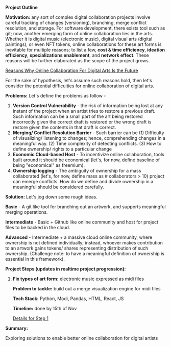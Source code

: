 **Project Outline**

**Motivation:** any sort of complex digital collaboration projects involve careful tracking of
changes (versioning), branching, merge conflict resolution, and storage. For software
development, there exists tool such as git; now, another emerging form of online collaboration
lies in the arts. Whether it is digital music (electronic music), digital visual arts
(digital paintings), or even NFT tokens, online collaborations for these art forms is
inevitable for multiple reasons; to list a few, **cost & time efficiency**, **ideation efficiency**,
**specializations enablement**, and **network effect**. These reasons will be further elaborated
as the scope of the project grows. 

[Reasons Why Online Collaboration For Digital Arts Is the Future](https://www.notion.so/Reasons-Why-Online-Collaboration-For-Digital-Arts-Is-the-Future-fa8a253cd9dc48039d6b8f3fa05d7950)

For the sake of hypothesis, let's assume such reasons
hold, then let's consider the potential difficulties for online collaboration of digital arts.

**Problems:** Let's define the problems as follow  -

1. **Version Control Vulnerability** - the risk of information being lost at any instant of
the project when an artist tries to restore a previous draft. Such information can be a
small part of the art being restored incorrectly given the correct draft is restored or
the wrong draft is restore given the contents in that draft is correct.
2. **Merging/ Conflict Resolution Barrier** - Such barrier can be (1) Difficulty of visualizing/
listening to changes; hence, comprehending changes in a meaningful way. (2) Time complexity of detecting conflicts. (3) How to define ownership/ rights to a particular change
3. **Economic Cloud-based Host** - To incentivize online collaboration, tools built around it should be economical (let's, for now, define baseline of being "economical" as freemium). 
4. **Ownership logging** - The ambiguity of ownership for a mass collaborated (let's, for now, define mass as # collaborators > 10) project can emerge conflicts. How do we define and divide ownership in a meaningful should be considered carefully. 

**Solution:** Let's jog down some rough ideas. 

**Basic** -  A git like tool for branching out an artwork, and supports meaningful merging operations. 

**Intermediate** -  Basic + Github like online community and host for project files to be backed in the cloud. 

**Advanced** -  Intermediate + a massive cloud online community, where ownership is not defined individually; instead, whoever makes contribution to an artwork gains tokens/ shares representing distribution of such ownership. (Challenge note: to have a meaningful definition of ownership is essential in this framework). 

**Project Steps (updates in realtime project progression):** 

1. **Fix types of art form:** electronic music expressed as midi files
    
    **Problem to tackle:** build out a merge visualization engine for midi files 
    
    **Tech Stack:** Python, Modi, Pandas, HTML, React, JS
    
    **Timeline:** done by 15th of Nov
    
    [Details for Step 1 ](https://www.notion.so/Details-for-Step-1-3e242bae6e19428dbf34b511eaf724ab)
    

**Summary:** 

Exploring solutions to enable better online collaboration for digital artists
